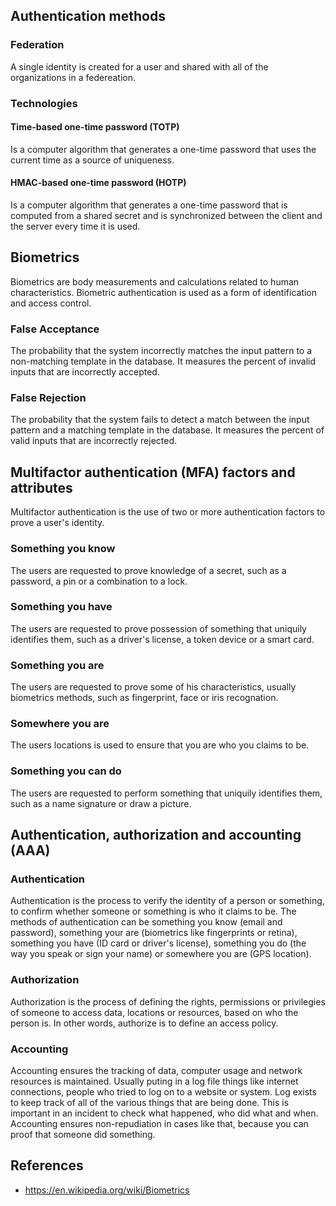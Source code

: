 ## Authentication methods
### Federation
A single identity is created for a user and shared with all of the organizations in a federeation.
### Technologies
#### Time-based one-time password (TOTP)
Is a computer algorithm that generates a one-time password that uses the current time as a source of uniqueness.
#### HMAC-based one-time password (HOTP)
Is a computer algorithm that generates a one-time password that is computed from a shared secret and is synchronized between the client and the server every time it is used.

## Biometrics
Biometrics are body measurements and calculations related to human characteristics. Biometric authentication is used as a form of identification and access control.
### False Acceptance
The probability that the system incorrectly matches the input pattern to a non-matching template in the database. It measures the percent of invalid inputs that are incorrectly accepted.
### False Rejection
The probability that the system fails to detect a match between the input pattern and a matching template in the database. It measures the percent of valid inputs that are incorrectly rejected.

## Multifactor authentication (MFA) factors and attributes
Multifactor authentication is the use of two or more authentication factors to prove a user's identity.
### Something you know
The users are requested to prove knowledge of a secret, such as a password, a pin or a combination to a lock.
### Something you have
The users are requested to prove possession of something that uniquily identifies them, such as a driver's license, a token device or a smart card.
### Something you are
The users are requested to prove some of his characteristics, usually biometrics methods, such as fingerprint, face or iris recognation.
### Somewhere you are
The users locations is used to ensure that you are who you claims to be.
### Something you can do
The users are requested to perform something that uniquily identifies them, such as a name signature or draw a picture.


## Authentication, authorization and accounting (AAA)

### Authentication
Authentication is the process to verify the identity of a person or something, to confirm whether someone or something is who it claims to be. The methods of authentication can be something you know (email and password), something your are (biometrics like fingerprints or retina), something you have (ID card or driver's license), something you do (the way you speak or sign your name) or somewhere you are (GPS location).

### Authorization
Authorization is the process of defining the rights, permissions or privilegies of someone to access data, locations or resources, based on who the person is. In other words, authorize is to define an access policy.

### Accounting
Accounting ensures the tracking of data, computer usage and network resources is maintained. Usually puting in a log file things like internet connections, people who tried to log on to a website or system. Log exists to keep track of all of the various things that are being done. This is important in an incident to check what happened, who did what and when. Accounting ensures non-repudiation in cases like that, because you can proof that someone did something.

## References
- https://en.wikipedia.org/wiki/Biometrics
